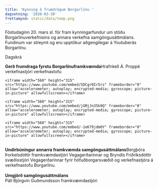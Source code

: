 ```yaml
---
title: 'Kynning á frumdrögum Borgarlínu '
dagsetning: '2020-03-30'
frettamynd: static/data/temp.png
---
```

Föstudaginn 20. mars sl. fór fram kynningarfundur um stöðu Borgarlínuverkefnisins og annara verkefna samgöngusáttmálans.  \
Fundinum var streymt og eru upptökur aðgengilegar á Youtuberás Borgarlínu. 

Dagskrá 

**Gerð frumdraga fyrstu Borgarlínuframkvæmda**Hrafnkell Á. Proppé verkefnastjóri verkefnastofu

```
<iframe width="560" height="315" src="https://www.youtube.com/embed/SDCgr0Ir5rs" frameborder="0" allow="accelerometer; autoplay; encrypted-media; gyroscope; picture-in-picture" allowfullscreen></iframe>
```

```
<iframe width="560" height="315" src="https://www.youtube.com/embed/jGMjJn35k9Q" frameborder="0" allow="accelerometer; autoplay; encrypted-media; gyroscope; picture-in-picture" allowfullscreen></iframe>
```



```
<iframe width="560" height="315" src="https://www.youtube.com/embed/-1eK79jdmOY" frameborder="0" allow="accelerometer; autoplay; encrypted-media; gyroscope; picture-in-picture" allowfullscreen></iframe>
```

\
**Undirbúningur annarra framkvæmda samgöngusáttmálans**Bergþóra Þorkelsdóttir framkvæmdastjóri Vegagerðarinnar og Bryndís Friðriksdóttir svæðisstjóri Vegagerðarinnar fyrir höfuðborgarsvæðið og verkefnastjóra á verkefnastofu Borgarlínu.\
\
**Umgjörð samgöngusáttmálans**\
Páll Björgvin Guðmundsson framkvæmdastjóri
